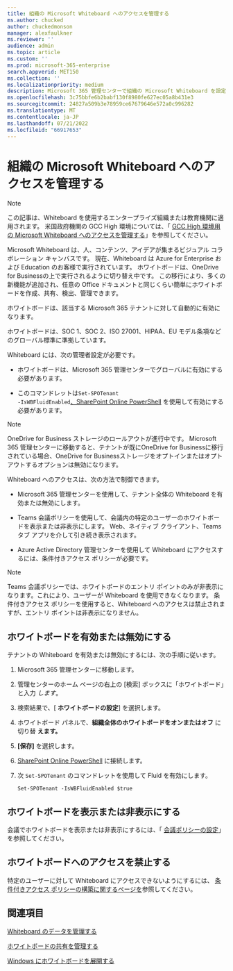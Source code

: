 ```yaml
---
title: 組織の Microsoft Whiteboard へのアクセスを管理する
ms.author: chucked
author: chuckedmonson
manager: alexfaulkner
ms.reviewer: ''
audience: admin
ms.topic: article
ms.custom: ''
ms.prod: microsoft-365-enterprise
search.appverid: MET150
ms.collection: ''
ms.localizationpriority: medium
description: Microsoft 365 管理センターで組織の Microsoft Whiteboard を設定する方法について説明します。
ms.openlocfilehash: 3c75bbfe6b2babf130f8980fe627ec05a8b431e3
ms.sourcegitcommit: 24827a509b3e78959ce67679646e572a0c996282
ms.translationtype: MT
ms.contentlocale: ja-JP
ms.lasthandoff: 07/21/2022
ms.locfileid: "66917653"
---
```

# <a name="manage-access-to-microsoft-whiteboard-for-your-organization"></a>組織の Microsoft Whiteboard へのアクセスを管理する

>[!NOTE]
> この記事は、Whiteboard を使用するエンタープライズ組織または教育機関に適用されます。 米国政府機関の GCC High 環境については、「 [GCC High 環境用の Microsoft Whiteboard へのアクセスを管理する](manage-whiteboard-access-gcc-high.md)」を参照してください。

Microsoft Whiteboard は、人、コンテンツ、アイデアが集まるビジュアル コラボレーション キャンバスです。 現在、Whiteboard は Azure for Enterprise および Education のお客様で実行されています。 ホワイトボードは、OneDrive for Businessの上で実行されるように切り替え中です。 この移行により、多くの新機能が追加され、任意の Office ドキュメントと同じくらい簡単にホワイトボードを作成、共有、検出、管理できます。

ホワイトボードは、該当する Microsoft 365 テナントに対して自動的に有効になります。 

ホワイトボードは、SOC 1、SOC 2、ISO 27001、HIPAA、EU モデル条項などのグローバル標準に準拠しています。 

Whiteboard には、次の管理者設定が必要です。

- ホワイトボードは、Microsoft 365 管理センターでグローバルに有効にする必要があります。

- このコマンドレットは<code>Set-SPOTenant -IsWBFluidEnabled</code>[、SharePoint Online PowerShell](/powershell/sharepoint/sharepoint-online/connect-sharepoint-online) を使用して有効にする必要があります。

>[!NOTE]
> OneDrive for Business ストレージのロールアウトが進行中です。 Microsoft 365 管理センターに移動すると、テナントが既にOneDrive for Businessに移行されている場合、OneDrive for Businessストレージをオプトインまたはオプトアウトするオプションは無効になります。

Whiteboard へのアクセスは、次の方法で制御できます。

- Microsoft 365 管理センターを使用して、テナント全体の Whiteboard を有効または無効にします。

- Teams 会議ポリシーを使用して、会議内の特定のユーザーのホワイトボードを表示または非表示にします。 Web、ネイティブ クライアント、Teams タブ アプリを介して引き続き表示されます。

- Azure Active Directory 管理センターを使用して Whiteboard にアクセスするには、条件付きアクセス ポリシーが必要です。

>[!NOTE]
> Teams 会議ポリシーでは、ホワイトボードのエントリ ポイントのみが非表示になります。これにより、ユーザーが Whiteboard を使用できなくなります。 条件付きアクセス ポリシーを使用すると、Whiteboard へのアクセスは禁止されますが、エントリ ポイントは非表示になりません。

## <a name="enable-or-disable-whiteboard"></a>ホワイトボードを有効または無効にする

テナントの Whiteboard を有効または無効にするには、次の手順に従います。

1. Microsoft 365 管理センターに移動します。

2. 管理センターのホーム ページの右上の [検索] ボックスに「ホワイトボード」と入力 *します*。

3. 検索結果で、[ **ホワイトボードの設定**] を選択します。

4. ホワイトボード パネルで、**組織全体のホワイトボードをオンまたはオフ** に切り替 **えます。**

5. **[保存]** を選択します。

6. [SharePoint Online PowerShell](/powershell/sharepoint/sharepoint-online/connect-sharepoint-online) に接続します。

7. 次 <code>Set-SPOTenant</code> のコマンドレットを使用して Fluid を有効にします。

   <pre><code class="lang-powershell">Set-SPOTenant -IsWBFluidEnabled $true</code></pre>
 
## <a name="show-or-hide-whiteboard"></a>ホワイトボードを表示または非表示にする

会議でホワイトボードを表示または非表示にするには、「 [会議ポリシーの設定](/microsoftteams/meeting-policies-content-sharing)」を参照してください。 

## <a name="prevent-access-to-whiteboard"></a>ホワイトボードへのアクセスを禁止する

特定のユーザーに対して Whiteboard にアクセスできないようにするには、 [条件付きアクセス ポリシーの構築に関するページを](/azure/active-directory/conditional-access/concept-conditional-access-policies)参照してください。

## <a name="see-also"></a>関連項目

[Whiteboard のデータを管理する](manage-data-organizations.md)

[ホワイトボードの共有を管理する](manage-sharing-organizations.md)

[Windows にホワイトボードを展開する](deploy-on-windows-organizations.md)
